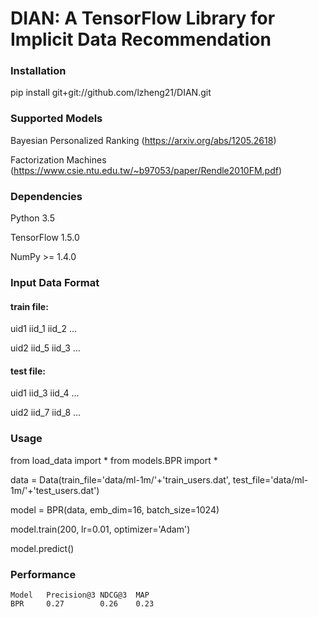 # DIAN: A TensorFlow Library for Implicit Data Recommendation


### Installation
pip install git+git://github.com/lzheng21/DIAN.git

### Supported Models
Bayesian Personalized Ranking (https://arxiv.org/abs/1205.2618)

Factorization Machines (https://www.csie.ntu.edu.tw/~b97053/paper/Rendle2010FM.pdf)
### Dependencies
Python 3.5

TensorFlow 1.5.0

NumPy >= 1.4.0

### Input Data Format
#### train file:
uid1 iid_1 iid_2 ...

uid2 iid_5 iid_3 ...

#### test file:
uid1 iid_3 iid_4 ...

uid2 iid_7 iid_8 ...

### Usage
from load_data import *
from models.BPR import *

data = Data(train_file='data/ml-1m/'+'train_users.dat', test_file='data/ml-1m/'+'test_users.dat')

model = BPR(data, emb_dim=16, batch_size=1024)

model.train(200, lr=0.01, optimizer='Adam')

model.predict()

### Performance
    Model   Precision@3 NDCG@3  MAP
    BPR     0.27        0.26    0.23

